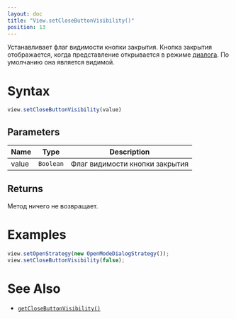 ```yaml
---
layout: doc
title: "View.setCloseButtonVisibility()"
position: 13
---
```


Устанавливает флаг видимости кнопки закрытия. 
Кнопка закрытия отображается, когда представление открывается в режиме [диалога](../LinkView/OpenMode/OpenModeDialogStrategy/). По умолчанию она является видимой.

# Syntax

```js
view.setCloseButtonVisibility(value)
```

## Parameters

|Name|Type|Description|
|----|----|-----------|
|value|`Boolean`|Флаг видимости кнопки закрытия|

## Returns

Метод ничего не возвращает.

# Examples

```js
view.setOpenStrategy(new OpenModeDialogStrategy());
view.setCloseButtonVisibility(false);
```

# See Also

* [`getCloseButtonVisibility()`](../View.getCloseButtonVisibility/)
